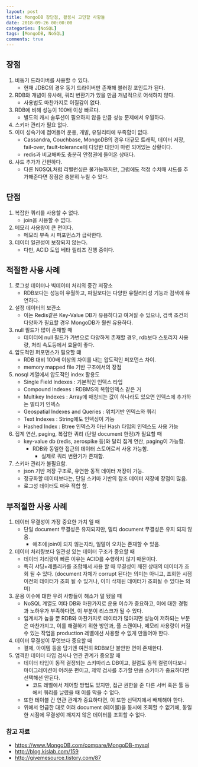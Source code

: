 ```yaml
---
layout: post
title: MongoDB 장단점, 활용시 고민할 사항들
date: 2018-09-26 00:00:00
categories: [NoSQL]
tags: [MongoDB, NoSQL]
comments: true
---
```


## 장점
1. 비동기 드라이버를 사용할 수 있다.
    * 현재 JDBC의 경우 동기 드라이버만 존재해 블러킹 포인트가 된다.
2. RDB와 개념이 유사해, 쿼리 변환기가 있을 만큼 개념적으로 어색하지 않다.
    * 사용법도 마찬가지로 이질감이 없다.
3. RDB에 비해 성능이 100배 이상 빠르다.
    * 별도의 캐시 솔루션이 필요하지 않을 만큼 성능 문제에서 우월하다.
4. 스키마 관리가 필요 없다.
5. 이미 성숙기에 접어들어 운용, 개발, 유틸리티에 부족함이 없다.
    * Cassandra, Couchbase, MongoDB의 경우 대규모 트래픽, 데이터 저장, fail-over, fault-tolerance에 다양한 대안이 마련 되어있는 상황이다.
    * redis과 비교해봐도 충분히 안정권에 들어온 상태다.
6. 샤드 추가가 간편하다.
    * 다른 NOSQL처럼 리밸런싱은 불가능하지만, 그럼에도 적정 수치때 샤드를 추가해준다면 장점은 충분히 누릴 수 있다.

## 단점
1. 복잡한 쿼리를 사용할 수 없다.
    * join을 사용할 수 없다.
2. 메모리 사용량이 큰 편이다.
    * 메모리 부족 시 퍼포먼스가 급락한다.
3. 데이터 일관성이 보장되지 않는다.
    * 다만, ACID 도입 베타 릴리즈 진행 중이다.

## 적절한 사용 사례
1. 로그성 데이터나 빅데이터 처리의 중간 저장소
    * RDB보다는 성능이 우월하고, 파일보다는 다양한 유틸리티성 기능과 검색에 유연하다.
2. 설정 데이터의 보관소
    * 이는 Redis같은 Key-Value DB가 유용하다고 여겨질 수 있으나, 검색 조건의 다양화가 필요할 경우 MongoDB가 훨씬 유용하다.
3. null 필드가 많이 존재할 때
    * 데이터에 null 필드가 가변으로 다양하게 존재할 경우, rdb보다 스토리지 사용량, 처리 속도등에서 효율이 좋다.
4. 압도적인 퍼포먼스가 필요할 떄
    * RDB 대비 100배 이상의 차이를 내는 압도적인 퍼포먼스 차이.
    * memory mapped file 기반 구조에서의 장점
5. nosql 계열에서 압도적인 index 활용도
    * Single Field Indexes : 기본적인 인덱스 타입
    * Compound Indexes : RDBMS의 복합인덱스 같은 거
    * Multikey Indexes : Array에 매칭되는 값이 하나라도 있으면 인덱스에 추가하는 멀티키 인덱스
    * Geospatial Indexes and Queries : 위치기반 인덱스와 쿼리
    * Text Indexes : String에도 인덱싱이 가능
    * Hashed Index : Btree 인덱스가 아닌 Hash 타입의 인덱스도 사용 가능
6. 집계 연산, paging, 복잡한 쿼리 (단일 document 한정)가 필요할 때
    * key-value db (redis, aerospike 등)와 달리 집계 연산, paging이 가능함.
        * RDB와 동일한 접근의 데이터 스토어로서 사용 가능함.
            * 실제로 쿼리 변환기가 존재함.
7.  스키마 관리가 불필요함.
    * json 기반 저장 구조로, 유연한 동적 데이터 저장이 가능.
    * 정규화할 데이터보다는, 단일 스키마 기반의 참조 데이터 저장에 장점이 많음.
    * 로그성 데이터도 매우 적합 함.

## 부적절한 사용 사례
1. 데이터 무결성이 가장 중요한 가치 일 때
    * 단일 document 무결성은 유지되지만, 멀티 document 무결성은 유지 되지 않음.
        * 애초에 join이 되지 않는지라, 일말이 오차는 존재할 수 있음.
2. 데이터 처리량보다 일관성 있는 데이터 구조가 중요할 때
    * 데이터 처리량이 빠른 이유는 ACID를 수행하지 않기 때문이다.
    * 특히 샤딩+레플리카를 조합해서 사용 할 때 무결성이 깨진 상태의 데이터가 조회 될 수 있다. (document 자체가 corrupt 된다는 의미는 아니고, 조회한 시점 이전의 데이터가 조회 될 수 있거나, 이미 삭제된 데이터가 조회될 수 있다는 의미)
3. 운용 이슈에 대한 우려 사항들이 해소가 덜 됐을 때
    * NoSQL 계열도 여타 DB와 마찬가지로 운용 이슈가 중요하고, 이에 대한 경험과 노하우가 부족하다면, 이 부분이 리스크가 될 수 있다.
    * 임계치가 높을 뿐 RDB와 마찬가지로 데이터가 많아지면 성능이 저하되는 부분은 마찬가지고, 이를 해결하기 위한 방안과, 풀 스캔이나, 메모리 사용량이 커질 수 있는 작업을 production 레벨에선 사용할 수 없게 만들어야 한다.
4. 데이터 무결성이 무엇보다 중요할 때
    * 결제, 아이템 등을 담기엔 여전히 RDB보단 불안한 면이 존재한다.
5. 엄격한 데이터 타입 검사나 연관 관계가 중요할 때
    * 데이터 타입이 동적 결정되는 스키마리스 DB이고, 컬럼도 동적 컬럼이다보니 마이그레이션이 어려운 편이고, 제약 검사를 추가할 만큼 스키마가 중요하다면 선택해선 안된다.
        * 코드 레벨에서 제어할 방법도 있지만, 접근 권한을 준 다른 서버 혹은 툴 등에서 쿼리를 날렸을 때 이를 막을 수 없다.
    * 또한 테이블 간 연관 관계가 중요하다면, 이 또한 선택지에서 배제해야 한다.
    * 위에서 언급한 대로 여러 document (테이블)을 동시에 조회할 수 없기에, 동일한 시점에 무결성이 깨지지 않은 데이터를 조회할 수 없다.


### 참고 자료
* <https://www.MongoDB.com/compare/MongoDB-mysql>
* <http://blog.kjslab.com/159>
* <http://givemesource.tistory.com/87>
